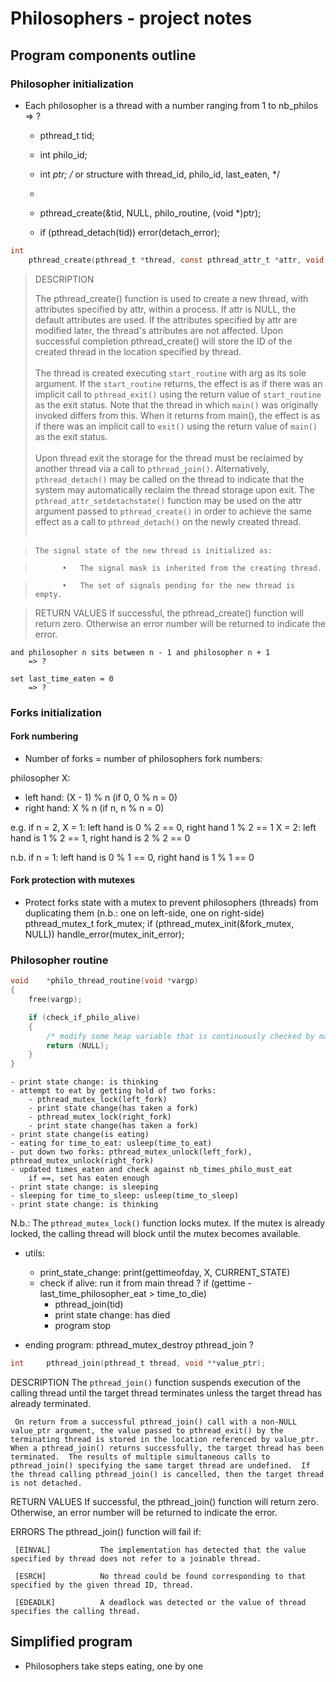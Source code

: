 # Philosophers - project notes

## Program components outline
### Philosopher initialization
- Each philosopher is a thread with a number ranging from 1 to nb_philos
	=> ?

	- pthread_t	tid;
	- int	philo_id;
	- int	*ptr; /* or structure with thread_id, philo_id, last_eaten, */

	- 
	- pthread_create(&tid, NULL, philo_routine, (void *)ptr);
	- if (pthread_detach(tid))
		error(detach_error);

```c
int
	pthread_create(pthread_t *thread, const pthread_attr_t *attr, void *(*start_routine)(void *), void *arg);
```
> DESCRIPTION
>
> The pthread_create() function is used to create a new thread, with attributes specified by attr, within a process.  If attr is NULL, the default attributes are used. If the attributes specified by attr are modified later, the thread's attributes are not affected. Upon successful completion pthread_create() will store the ID of the created thread in the location specified by thread.<br><br>
> The thread is created executing `start_routine` with arg as its sole argument. If the `start_routine` returns, the effect is as if there was an implicit call to `pthread_exit()` using the return value of `start_routine` as the exit status. Note that the thread in which `main()` was originally invoked differs from this. When it returns from main(), the effect is as if there was an implicit call to `exit()` using the return value of `main()` as the exit status.<br><br>
> Upon thread exit the storage for the thread must be reclaimed by another thread via a call to `pthread_join()`. Alternatively, `pthread_detach()` may be called on the thread to indicate that the system may automatically reclaim the thread storage upon exit. The `pthread_attr_setdetachstate()` function may be used on the attr argument passed to `pthread_create()` in order to achieve the same effect as a call to `pthread_detach()` on the newly created thread.<br><br>

>     The signal state of the new thread is initialized as:

>           •   The signal mask is inherited from the creating thread.

>           •   The set of signals pending for the new thread is empty.

>RETURN VALUES
>     If successful, the pthread_create() function will return zero. Otherwise an error number will be returned to indicate the error.

	and philosopher n sits between n - 1 and philosopher n + 1
		=> ?

	set last_time_eaten = 0
		=> ?

### Forks initialization
#### Fork numbering
- Number of forks = number of philosophers
fork numbers:

philosopher X:
- left hand: (X - 1) % n (if 0, 0 % n = 0)
- right hand: X % n (if n, n % n = 0)

e.g. if n = 2,
X = 1: left hand is 0 % 2 == 0, right hand 1 % 2 == 1
X = 2: left hand is 1 % 2 == 1, right hand is 2 % 2 == 0

n.b. if n = 1: left hand is 0 % 1 == 0, right hand is 1 % 1 == 0

#### Fork protection with mutexes
- Protect forks state with a mutex to prevent philosophers (threads)
from duplicating them
(n.b.: one on left-side, one on right-side)
	pthread_mutex_t		fork_mutex;
	if (pthread_mutex_init(&fork_mutex, NULL))
		handle_error(mutex_init_error);

### Philosopher routine
```c
void	*philo_thread_routine(void *vargp)
{
	free(vargp);

	if (check_if_philo_alive)
	{
		/* modify some heap variable that is continuously checked by main thread */
		return (NULL);
	}
}
```

	- print state change: is thinking
	- attempt to eat by getting hold of two forks:
		- pthread_mutex_lock(left_fork)
		- print state change(has taken a fork)
		- pthread_mutex_lock(right_fork)
		- print state change(has taken a fork)
	- print state change(is eating)
	- eating for time_to_eat: usleep(time_to_eat)
	- put down two forks: pthread_mutex_unlock(left_fork), pthread_mutex_unlock(right_fork)
	- updated times_eaten and check against nb_times_philo_must_eat
		if ==, set has eaten enough
	- print state change: is sleeping
	- sleeping for time_to_sleep: usleep(time_to_sleep)
	- print state change: is thinking

N.b.: The `pthread_mutex_lock()` function locks mutex. If the mutex is already locked, the calling thread will block until the mutex becomes available.

- utils:
	- print_state_change: print(gettimeofday, X, CURRENT_STATE)
	- check if alive: run it from main thread ?
	if (gettime - last_time_philosopher_eat > time_to_die)
		- pthread_join(tid)
		- print state change: has died
		- program stop

- ending program:
	pthread_mutex_destroy
	pthread_join ?

```c
int     pthread_join(pthread_t thread, void **value_ptr);
```

DESCRIPTION
     The `pthread_join()` function suspends execution of the calling thread until the target thread terminates unless the target thread has already terminated.

     On return from a successful pthread_join() call with a non-NULL value_ptr argument, the value passed to pthread_exit() by the terminating thread is stored in the location referenced by value_ptr.  When a pthread_join() returns successfully, the target thread has been terminated.  The results of multiple simultaneous calls to pthread_join() specifying the same target thread are undefined.  If the thread calling pthread_join() is cancelled, then the target thread is not detached.

RETURN VALUES
     If successful, the pthread_join() function will return zero.  Otherwise, an error number will be returned to indicate the error.

ERRORS
     The pthread_join() function will fail if:

     [EINVAL]           The implementation has detected that the value specified by thread does not refer to a joinable thread.

     [ESRCH]            No thread could be found corresponding to that specified by the given thread ID, thread.

     [EDEADLK]          A deadlock was detected or the value of thread specifies the calling thread.



## Simplified program
- Philosophers take steps eating, one by one